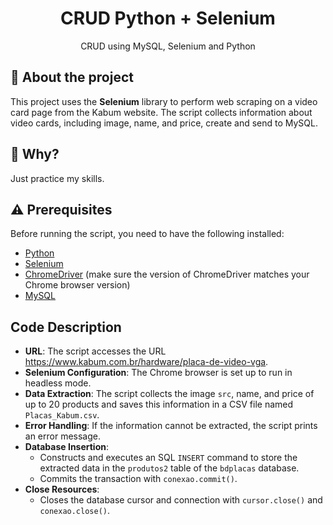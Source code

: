 <h1 align="center"> CRUD Python + Selenium </h1>

<p align="center"> CRUD using MySQL, Selenium and Python </p>

## :rocket: About the project 

This project uses the **Selenium** library to perform web scraping on a video card page from the Kabum website. The script collects information about video cards, including image, name, and price, create and send to MySQL.

## :thinking:  Why?

Just practice my skills.

## :warning: Prerequisites

Before running the script, you need to have the following installed:

- [Python](https://www.python.org/downloads/)
- [Selenium](https://pypi.org/project/selenium/)
- [ChromeDriver](https://developer.chrome.com/docs/chromedriver/downloads) (make sure the version of ChromeDriver matches your Chrome browser version)
- [MySQL](https://dev.mysql.com/downloads/)

## Code Description

- **URL**: The script accesses the URL https://www.kabum.com.br/hardware/placa-de-video-vga.
- **Selenium Configuration**: The Chrome browser is set up to run in headless mode.
- **Data Extraction**: The script collects the image `src`, name, and price of up to 20 products and saves this information in a CSV file named `Placas_Kabum.csv`.
- **Error Handling**: If the information cannot be extracted, the script prints an error message.
- **Database Insertion**:
  - Constructs and executes an SQL `INSERT` command to store the extracted data in the `produtos2` table of the `bdplacas` database.
  - Commits the transaction with `conexao.commit()`.
- **Close Resources**: 
   - Closes the database cursor and connection with `cursor.close()` and `conexao.close()`.

